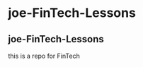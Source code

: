 # joe-FinTech-Lessons
## joe-FinTech-Lessons
<p> this is a repo for FinTech </p>




























